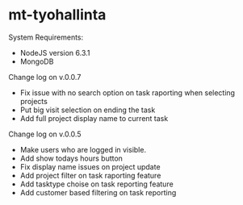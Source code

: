 # mt-tyohallinta

System Requirements:
- NodeJS version 6.3.1
- MongoDB

Change log on v.0.0.7
- Fix issue with no search option on task raporting when selecting projects
- Put big visit selection on ending the task
- Add full project display name to current task

Change log on v.0.0.5
- Make users who are logged in visible.
- Add show todays hours button
- Fix display name issues on project update
- Add project filter on task raporting feature
- Add tasktype choise on task reporting feature
- Add customer based filtering on task reporting